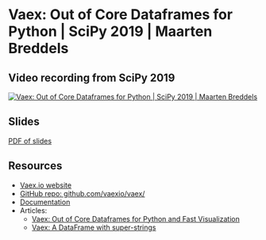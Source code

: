 # Vaex: Out of Core Dataframes for Python | SciPy 2019 | Maarten Breddels

## Video recording from SciPy 2019

[![Vaex: Out of Core Dataframes for Python | SciPy 2019 | Maarten Breddels
](http://img.youtube.com/vi/ELtjRdPT8is/0.jpg)](http://www.youtube.com/watch?v=ELtjRdPT8is "Vaex: Out of Core Dataframes for Python | SciPy 2019 | Maarten Breddels
")

## Slides

[PDF of slides](scipy-2019-vaex-intro-white.pdf)

## Resources

 * [Vaex.io website](vaex.io)
 * [GitHub repo: github.com/vaexio/vaex/](https://github.com/vaexio/vaex/)
 * [Documentation](https://docs.vaex.io)
 * Articles:
   * [Vaex: Out of Core Dataframes for Python and Fast Visualization](https://towardsdatascience.com/vaex-out-of-core-dataframes-for-python-and-fast-visualization-12c102db044a)
   * [Vaex: A DataFrame with super-strings](https://towardsdatascience.com/vaex-a-dataframe-with-super-strings-789b92e8d861)
 